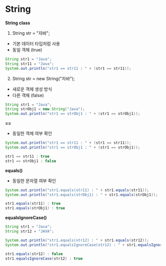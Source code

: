 # String

**String class**
1. String str = "자바";
- 기본 데이터 타입처럼 사용
- 동일 객체 (true)
```java
String str1 = "Java";
String str11 = "Java";
System.out.println("str1 == str11 : " + (str1 == str11));
```

2. String str = new String("자바"); 
- 새로운 객체 생성 방식
- 다른 객체 (false)
```java
String str1 = "Java";
String strObj1 = new String("Java");
System.out.println("str1 == strObj1 : " + (str1 == strObj1));
```

**==**
- 동일한 객체 여부 확인
```java
System.out.println("str1 == str11 : " + (str1 == str11));
System.out.println("str1 == strObj1 : " + (str1 == strObj1));
```
```java
str1 == str11 : true
str1 == strObj1 : false
```

**equals()**
- 동일한 문자열 여부 확인
```java
System.out.println("str1.equals(str11) : " + str1.equals(str11));
System.out.println("str1.equals(strObj1) : " + str1.equals(strObj1));
```
```java
str1.equals(str11) : true
str1.equals(strObj1) : true
```

**equalsIgnoreCase()**
```java
String str1 = "Java";
String str12 = "JAVA";

System.out.println("str1.equals(str12) : " + str1.equals(str12));
System.out.println("str1.equalsIgnoreCase(str12) : " + str1.equalsIgnoreCase(str12));
```
```java
str1.equals(str12) : false
str1.equalsIgnoreCase(str12) : true
```











